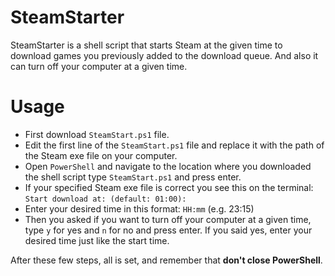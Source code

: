 # SteamStarter
SteamStarter is a shell script that starts Steam at the given time to download games you previously added to the download queue. And also it can turn off your computer at a given time.

# Usage
- First download `SteamStart.ps1` file.
- Edit the first line of the `SteamStart.ps1` file and replace it with the path of the Steam exe file on your computer.
- Open `PowerShell` and navigate to the location where you downloaded the shell script type `SteamStart.ps1` and press enter.
- If your specified Steam exe file is correct you see this on the terminal: `Start download at: (default: 01:00):`
- Enter your desired time in this format: `HH:mm` (e.g. 23:15)
- Then you asked if you want to turn off your computer at a given time, type `y` for yes and `n` for no and press enter. If you said yes, enter your desired time just like the start time.

After these few steps, all is set, and remember that **don't close PowerShell**.
